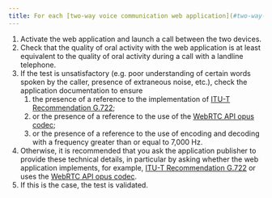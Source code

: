 ```yaml
---
title: For each [two-way voice communication web application](#two-way-voice-communication-web-application), is the application capable of encoding and decoding this communication with a frequency range whose upper limit is at least 7,000 Hz?
---
```


1. Activate the web application and launch a call between the two devices.
2. Check that the quality of oral activity with the web application is at least equivalent to the quality of oral activity during a call with a landline telephone.
3. If the test is unsatisfactory (e.g. poor understanding of certain words spoken by the caller, presence of extraneous noise, etc.), check the application documentation to ensure 
   1. the presence of a reference to the implementation of [ITU-T Recommendation G.722](https://www.itu.int/rec/T-REC-G.722/en); 
   2. or the presence of a reference to the use of the [WebRTC API opus codec](https://developer.mozilla.org/en-US/docs/Web/Media/Formats/WebRTC_codecs); 
   3. or the presence of a reference to the use of encoding and decoding with a frequency greater than or equal to 7,000 Hz.
4. Otherwise, it is recommended that you ask the application publisher to provide these technical details, in particular by asking whether the web application implements, for example, [ITU-T Recommendation G.722](https://www.itu.int/rec/T-REC-G.722/en) or uses the [WebRTC API opus codec](https://developer.mozilla.org/en-US/docs/Web/Media/Formats/WebRTC_codecs).
5. If this is the case, the test is validated.